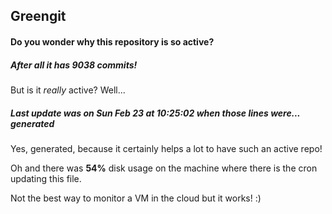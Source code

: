 ## Greengit

#### Do you wonder why this repository is so active?

##### After all it has 9038 commits!

But is it *really* active? Well...

##### Last update was on Sun Feb 23 at 10:25:02 when those lines were... generated

Yes, generated, because it certainly helps a lot to have such an active repo!

Oh and there was **54%** disk usage on the machine
where there is the cron updating this file.

Not the best way to monitor a VM in the cloud but it works! :)
